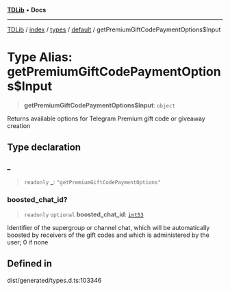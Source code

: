 [**TDLib**](../../../../../../README.md) • **Docs**

***

[TDLib](../../../../../../modules.md) / [index](../../../../../README.md) / [types](../../../README.md) / [default](../README.md) / getPremiumGiftCodePaymentOptions$Input

# Type Alias: getPremiumGiftCodePaymentOptions$Input

> **getPremiumGiftCodePaymentOptions$Input**: `object`

Returns available options for Telegram Premium gift code or giveaway creation

## Type declaration

### \_

> `readonly` **\_**: `"getPremiumGiftCodePaymentOptions"`

### boosted\_chat\_id?

> `readonly` `optional` **boosted\_chat\_id**: [`int53`](int53.md)

Identifier of the supergroup or channel chat, which will be automatically boosted by receivers of the gift codes and which is administered by the user; 0 if none

## Defined in

dist/generated/types.d.ts:103346
